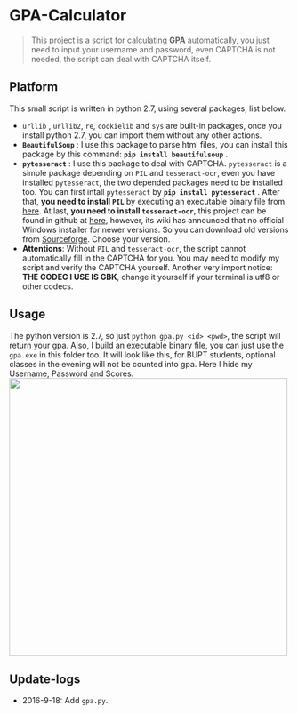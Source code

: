 # GPA-Calculator
> This project is a script for calculating **GPA** automatically, you just need to input your username and password, even CAPTCHA is not needed, the script can deal with CAPTCHA itself.

## Platform
This small script is written in python 2.7, using several packages, list below.
* `urllib` , `urllib2`, `re`, `cookielib` and `sys` are built-in packages, once you install python 2.7, you can import them without any other actions.
* **`BeautifulSoup`** : I use this package to parse html files, you can install this package by this command: **`pip install beautifulsoup`** .
* **`pytesseract`** : I use this package to deal with CAPTCHA. `pytesseract` is a simple package depending on `PIL` and `tesseract-ocr`, even you have installed `pytesseract`, the two depended packages need to be installed too. You can first intall `pytesseract` by **`pip install pytesseract`** . After that, **you need to install `PIL`** by executing an executable binary file from [here](http://effbot.org/media/downloads/PIL-1.1.7.win32-py2.7.exe). At last, **you need to install `tesseract-ocr`**, this project can be found in github at [here](https://github.com/tesseract-ocr/tesseract), however, its wiki has announced that  no official Windows installer for newer versions. So you can download old versions from [Sourceforge](https://sourceforge.net/projects/tesseract-ocr-alt/files/). Choose your version. 
* **Attentions**: Without `PIL` and `tesseract-ocr`, the script cannot automatically fill in the CAPTCHA for you. You may need to modify my script and verify the CAPTCHA yourself. Another very import notice: **THE CODEC I USE IS GBK**, change it yourself if your terminal is utf8 or other codecs.

## Usage
The python version is 2.7, so just `python gpa.py <id> <pwd>`, the script will return your gpa. Also, I build an executable binary file, you can just use the `gpa.exe` in this folder too. It will look like this, for BUPT students, optional classes in the evening will not be counted into gpa. Here I hide my Username, Password and Scores.  
<img src="http://7xktmz.com1.z0.glb.clouddn.com/gpa-get.png" width="500px">

## Update-logs
* 2016-9-18: Add `gpa.py`.